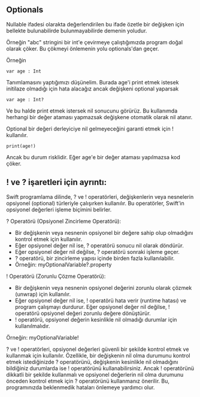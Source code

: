 ## Optionals

Nullable ifadesi olarakta değerlendirilen bu ifade özetle bir değişken için bellekte bulunabilirde bulunmayabilirde demenin yoludur.

Örneğin "abc" stringini bir int'e çevirmeye çalıştığımızda program doğal olarak çöker. Bu çökmeyi önlemenin yolu optionals'dan geçer.

Örneğin

```
var age : Int
```

Tanımlamasını yaptığımızı düşünelim. Burada age'i print etmek istesek initilaze olmadığı için hata alacağız ancak değişkeni optional yaparsak

```
var age : Int?
```

Ve bu halde print etmek istersek nil sonucunu görürüz. Bu kullanımda herhangi bir değer ataması yapmazsak değişkene otomatik olarak nil atanır.

Optional bir değeri derleyiciye nil gelmeyeceğini garanti etmek için ! kullanılır.

```
print(age!)
```

Ancak bu durum risklidir. Eğer age'e bir değer ataması yapılmazsa kod çöker.

## ! ve ? işaretleri için ayrıntı:

Swift programlama dilinde, ? ve ! operatörleri, değişkenlerin veya nesnelerin opsiyonel (optional) türleriyle çalışırken kullanılır. Bu operatörler, Swift'in opsiyonel değerleri işleme biçimini belirler.

? Operatörü (Opsiyonel Zincirleme Operatörü):

- Bir değişkenin veya nesnenin opsiyonel bir değere sahip olup olmadığını kontrol etmek için kullanılır.
- Eğer opsiyonel değer nil ise, ? operatörü sonucu nil olarak döndürür.
- Eğer opsiyonel değer nil değilse, ? operatörü sonraki işleme geçer.
- ? operatörü, bir zincirleme yapısı içinde birden fazla kullanılabilir.
- Örneğin: myOptionalVariable?.property

! Operatörü (Zorunlu Çözme Operatörü):

- Bir değişkenin veya nesnenin opsiyonel değerini zorunlu olarak çözmek (unwrap) için kullanılır.
- Eğer opsiyonel değer nil ise, ! operatörü hata verir (runtime hatası) ve program çalışmayı durdurur. Eğer opsiyonel değer nil değilse, ! operatörü opsiyonel değeri zorunlu değere dönüştürür.
- ! operatörü, opsiyonel değerin kesinlikle nil olmadığı durumlar için kullanılmalıdır.

Örneğin: myOptionalVariable!

? ve ! operatörleri, opsiyonel değerleri güvenli bir şekilde kontrol etmek ve kullanmak için kullanılır. Özellikle, bir değişkenin nil olma durumunu kontrol etmek istediğinizde ? operatörünü, değişkenin kesinlikle nil olmadığını bildiğiniz durumlarda ise ! operatörünü kullanabilirsiniz. Ancak ! operatörünü dikkatli bir şekilde kullanmalı ve opsiyonel değerlerin nil olma durumunu önceden kontrol etmek için ? operatörünü kullanmanız önerilir. Bu, programınızda beklenmedik hataları önlemeye yardımcı olur.